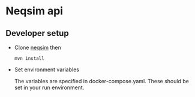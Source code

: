 # Neqsim api

## Developer setup

- Clone [neqsim](https://github.com/equinor/neqsim)
    then
    ```shell script
    mvn install
    ```

- Set environment variables
  
  The variables are specified in docker-compose.yaml. These should be set in your run environment.